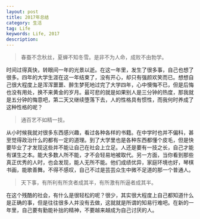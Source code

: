 ```yaml
---
layout: post
title: 2017年总结
category: 生活
tag: Life
keywords: Life, 2017
description:
---
```

>春蚕不念秋丝，夏蝉不知冬雪。是非不为人命，成败不由勃学。

时间过得真快，转眼间一年的光景以逝。在这一年里，发生了很多事，自己也想了很多。四年的大学生涯在这一年结束了，没有开心，却只有强颜欢笑而已。想想自己很大程度上是浑浑噩噩、醉生梦死地过完了大学四年，心中懊悔不已，但是后悔也没有用处，换不来黄金的岁月。最可悲的就是如果别人是三分钟的热度，那我就是五分钟的悔意吧，第二天又继续堕落下去，人的性格具有惯性，而我何时养成了这种性格的呢？

>通百艺不如精一技。

从小时候我就对很多东西感兴趣，看过各种各样的书籍。在中学时也并不偏科，甚至觉得政治什么的都有一定的道理。到了大学里也是各种东西都懂个皮毛，但是快要毕业了才发现这些并不能让自己在社会上立足。人还是要有一技之长，自己才能有谋生之本。能大多数人所不能，才不会轻易地被取代。另一方面，当你看到那些真正优秀的人时，也会发现，能人无所不能。他们成绩优异，家庭环境也好，琴棋书画，能歌善舞。不得不感叹，自己不过是芸芸众生中微不足道的那一个普通人。

>天下事，有所利有所贪者成其半，有所激有所逼者成其半。

在这个残酷的社会，有什么是很轻松的呢？很少，其实很大程度上自己都知道什么是正确的事，但是往往很多人并没有去做，这就就是所谓的知易行难吧。在新的一年里，自己要有勤能补拙的精神，不要越来越成为自己讨厌的人。